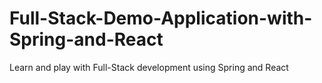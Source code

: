 # Full-Stack-Demo-Application-with-Spring-and-React
Learn and play with Full-Stack development using Spring and React

